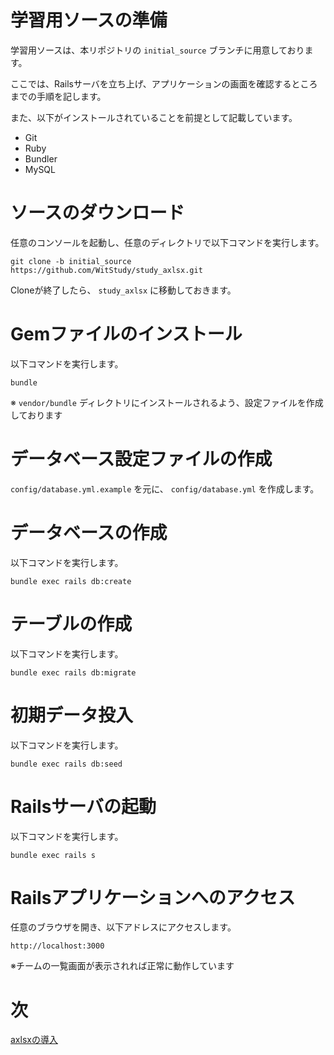 # 学習用ソースの準備

学習用ソースは、本リポジトリの `initial_source` ブランチに用意しております。

ここでは、Railsサーバを立ち上げ、アプリケーションの画面を確認するところまでの手順を記します。

また、以下がインストールされていることを前提として記載しています。

- Git
- Ruby
- Bundler
- MySQL

# ソースのダウンロード

  任意のコンソールを起動し、任意のディレクトリで以下コマンドを実行します。

  `git clone -b initial_source https://github.com/WitStudy/study_axlsx.git`

  Cloneが終了したら、 `study_axlsx` に移動しておきます。

# Gemファイルのインストール

  以下コマンドを実行します。

  `bundle`

  ※ `vendor/bundle` ディレクトリにインストールされるよう、設定ファイルを作成しております

# データベース設定ファイルの作成

  `config/database.yml.example` を元に、 `config/database.yml` を作成します。

# データベースの作成

  以下コマンドを実行します。

  `bundle exec rails db:create`

# テーブルの作成

  以下コマンドを実行します。

  `bundle exec rails db:migrate`

# 初期データ投入

  以下コマンドを実行します。

  `bundle exec rails db:seed`

# Railsサーバの起動

  以下コマンドを実行します。

  `bundle exec rails s`

# Railsアプリケーションへのアクセス

  任意のブラウザを開き、以下アドレスにアクセスします。

  `http://localhost:3000`

  ※チームの一覧画面が表示されれば正常に動作しています

# 次

[axlsxの導入](2.axlsxの導入.md)
